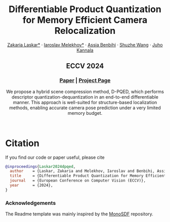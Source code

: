 <p align="center">

  <h1 align="center">Differentiable Product Quantization for Memory Efficient Camera Relocalization</h1>
  <p align="center">
    <a href="https://scholar.google.com/citations?user=kd3XIUkAAAAJ&hl=en/">Zakaria Laskar*</a>
    ·
    <a href="https://imelekhov.com/">Iaroslav Melekhov*</a>
    ·
    <a href="https://abenbihi.github.io/">Assia Benbihi</a>
    ·
    <a href="https://ffrivera0.github.io/">Shuzhe Wang</a>
    ·
    <a href="https://users.aalto.fi/~kannalj1/">Juho Kannala</a>

  </p>
  <h2 align="center">ECCV 2024</h2>
  <h3 align="center"><a href="https://arxiv.org/abs/2407.15540v1">Paper</a> | <a href="">Project Page</a> </h3>
  <div align="center"></div>
</p>


<p align="center">
We propose a hybrid scene compression method, D-PQED, which performs descriptor quantization-dequantization in an end-to-end differentiable manner. This approach is well-suited for structure-based localization methods, enabling accurate camera pose prediction under a very limited memory budget.
</p>
<br>


# Citation
If you find our code or paper useful, please cite
```bibtex
@inproceedings{Laskar2024dpqed,
  author    = {Laskar, Zakaria and Melekhov, Iaroslav and Benbihi, Assia and Wang, Shuzhe and Kannala, Juho},
  title     = {Differentiable Product Quantization for Memory Efficient Camera Relocalization},
  journal   = {European Conference on Computer Vision (ECCV)},
  year      = {2024},
}
```

### Acknowledgements
The Readme template was mainly inspired by the [MonoSDF](https://github.com/autonomousvision/monosdf) repository.
